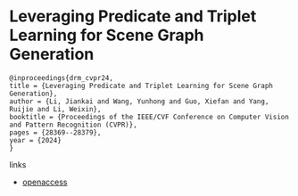 # Leveraging Predicate and Triplet Learning for Scene Graph Generation

```
@inproceedings{drm_cvpr24,
title = {Leveraging Predicate and Triplet Learning for Scene Graph Generation},
author = {Li, Jiankai and Wang, Yunhong and Guo, Xiefan and Yang, Ruijie and Li, Weixin},
booktitle = {Proceedings of the IEEE/CVF Conference on Computer Vision and Pattern Recognition (CVPR)},
pages = {28369--28379},
year = {2024}
}
```

links
- [openaccess](https://openaccess.thecvf.com//content/CVPR2024/html/Li_Leveraging_Predicate_and_Triplet_Learning_for_Scene_Graph_Generation_CVPR_2024_paper.html)
